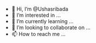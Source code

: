 - 👋 Hi, I’m @Ushasribada
- 👀 I’m interested in ...
- 🌱 I’m currently learning ...
- 💞️ I’m looking to collaborate on ...
- 📫 How to reach me ...

<!---
Ushasribada/Ushasribada is a ✨ special ✨ repository because its `README.md` (this file) appears on your GitHub profile.
You can click the Preview link to take a look at your changes.
--->
